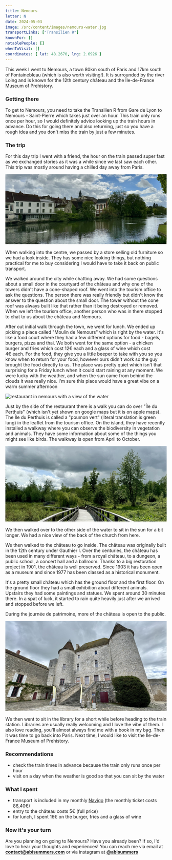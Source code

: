 ```yaml
---
title: Nemours
letter: N
date: 2024-05-03
image: /src/content/images/nemours-water.jpg
transportLinks: ["Transilien R"]
knownFor: []
notablePeople: []
whenToVisit: []
coordinates: { lat: 48.2670, lng: 2.6926 }
---
```


This week I went to Nemours, a town 80km south of Paris and 17km south of Fontainebleau (which is also worth visiting!). It is surrounded by the river Loing and is known for the 12th century château and the Île-de-France Museum of Prehistory.

### Getting there

To get to Nemours, you need to take the Transilien R from Gare de Lyon to Nemours - Saint-Pierre which takes just over an hour. This train only runs once per hour, so I would definitely advice looking up the train hours in advance. Do this for going there and also returning, just so you have a rough idea and you don't miss the train by just a few minutes.

### The trip

For this day trip I went with a friend, the hour on the train passed super fast as we exchanged stories as it was a while since we last saw each other. This trip was mostly around having a chilled day away from Paris.

![water in nemours](../images/nemours-water.jpg)

When walking into the centre, we passed by a store selling old furniture so we had a look inside. They has some nice looking things, but nothing practical for me to buy considering I would have to take it back on public transport.

We walked around the city while chatting away. We had some questions about a small door in the courtyard of the château and why one of the towers didn't have a cone-shaped roof. We went into the tourism office to ask the questions. The person there was really friendly but didn't know the answer to the question about the small door. The tower without the cone roof was always built like that rather than it being destroyed or removed. When we left the tourism office, another person who was in there stopped to chat to us about the château and Nemours.

After out initial walk through the town, we went for lunch. We ended up picking a place called "Moulin de Nemours" which is right by the water. It's like a food court where they had a few different options for food - bagels, burgers, pizza and thai. We both went for the same option - a chicken burger and fries which cost 12€ each and a glass of wine which cost 4€ each. For the food, they give you a little beeper to take with you so you know when to return for your food, however ours didn't work so the guy brought the food directly to us. The place was pretty quiet which isn't that surprising for a Friday lunch when it could start raining at any moment. We were lucky with the weather, and when the sun came from behind the clouds it was really nice. I'm sure this place would have a great vibe on a warm summer afternoon

![restaurant in nemours with a view of the water](../images/nemours-restaurant.jpg)

Just by the side of the restaurant there is a walk you can do over "Île du Perthuis" (which isn't yet shown on google maps but it is on apple maps). The Île du Perthuis is called a "poumon vert" (literal translation is green lung) in the leaflet from the tourism office. On the island, they have recently installed a walkway where you can observe the biodiversity in vegetation and animals. They have some information about some of the things you might see like birds. The walkway is open from April to October.

![path over water](../images/nemours-path.jpg)

We then walked over to the other side of the water to sit in the sun for a bit longer. We had a nice view of the back of the church from here.

We then walked to the château to go inside. The château was originally built in the 12th century under Gauthier I. Over the centuries, the château has been used in many different ways - from a royal château, to a dungeon, a public school, a concert hall and a ballroom. Thanks to a big restoration project in 1901, the château is well preserved. Since 1903 it has been open as a museum and since 1977 has been classed as a historical monument.

It's a pretty small château which has the ground floor and the first floor. On the ground floor they had a small exhibition about different animals. Upstairs they had some paintings and statues. We spent around 30 minutes there. In a spat of luck, it started to rain quite heavily just after we arrived and stopped before we left.

During the journée de patrimoine, more of the château is open to the public.

![nemours chateau](../images/nemours-chateau.jpg)

We then went to sit in the library for a short while before heading to the train station. Libraries are usually really welcoming and I love the vibe of them. I also love reading, you'll almost always find me with a book in my bag. Then it was time to go back into Paris. Next time, I would like to visit the Île-de-France Museum of Prehistory.

### Recommendations

- check the train times in advance because the train only runs once per hour
- visit on a day when the weather is good so that you can sit by the water

### What I spent

- transport is included in my monthly [Navigo](https://abisummers.com/articles/navigo) (the monthly ticket costs 86,40€)
- entry to the château costs 5€ (full price)
- for lunch, I spent 16€ on the burger, fries and a glass of wine

### Now it's your turn

Are you planning on going to Nemours? Have you already been? If so, I'd love to hear your thoughts and experiences! You can reach me via email at **[contact@abisummers.com](mailto:contact@abisummers.com)** or via instagram at **[@abisummers](https://www.instagram.com/abisummers/)**
